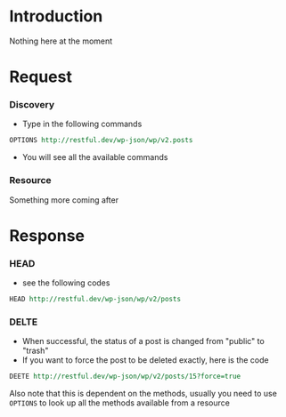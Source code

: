 # Introduction
Nothing here at the moment

# Request
### Discovery
* Type in the following commands
```REST
OPTIONS http://restful.dev/wp-json/wp/v2.posts
```
* You will see all the available commands

### Resource
Something more coming after

# Response
### HEAD
* see the following codes
``` REST
HEAD http://restful.dev/wp-json/wp/v2/posts
```
### DELTE
* When successful, the status of a post is changed from "public" to "trash"
* If you want to force the post to be deleted exactly, here is the code
```REST
DEETE http://restful.dev/wp-json/wp/v2/posts/15?force=true
```
 Also note that this is dependent on the methods, usually you need to use `OPTIONS` to look up all
 the methods available from a resource

